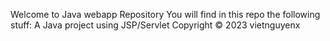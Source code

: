 Welcome to Java webapp Repository
You will find in this repo the following stuff:
A Java project using JSP/Servlet
Copyright © 2023 vietnguyenx
